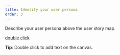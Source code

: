 ```yaml
---
title: Identify your user persona
order: 3
---
```


Describe your user persona above the user story map.

[double click](howTo:double-click-to-create-an-object)

**Tip**: Double click to add text on the canvas.

